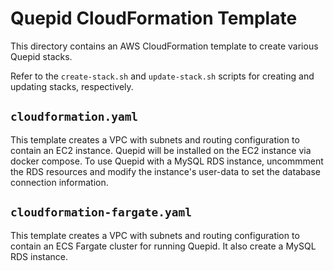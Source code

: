 # Quepid CloudFormation Template

This directory contains an AWS CloudFormation template to create various Quepid stacks.

Refer to the `create-stack.sh` and `update-stack.sh` scripts for creating and updating stacks, respectively.

## `cloudformation.yaml`

This template creates a VPC with subnets and routing configuration to contain an EC2 instance. Quepid will be installed on the EC2 instance via docker compose. To use Quepid with a MySQL RDS instance, uncommment the RDS resources and modify the instance's user-data to set the database connection information.

## `cloudformation-fargate.yaml`

This template creates a VPC with subnets and routing configuration to contain an ECS Fargate cluster for running Quepid. It also create a MySQL RDS instance.